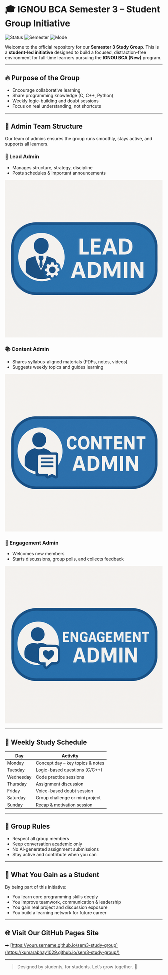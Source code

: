 # 🎓 IGNOU BCA Semester 3 – Student Group Initiative

![Status](https://img.shields.io/badge/Status-Active%20Group-brightgreen?style=for-the-badge&logo=github)
![Semester](https://img.shields.io/badge/Semester-3-blue?style=for-the-badge)
![Mode](https://img.shields.io/badge/Mode-Full%20Time%20Learning-blueviolet?style=for-the-badge)

Welcome to the official repository for our **Semester 3 Study Group**. This is a **student-led initiative** designed to build a focused, distraction-free environment for full-time learners pursuing the **IGNOU BCA (New)** program.

---

## 🔥 Purpose of the Group
- Encourage collaborative learning
- Share programming knowledge (C, C++, Python)
- Weekly logic-building and doubt sessions
- Focus on real understanding, not shortcuts

---

## 👥 Admin Team Structure
Our team of admins ensures the group runs smoothly, stays active, and supports all learners.

### 👑 Lead Admin
- Manages structure, strategy, discipline
- Posts schedules & important announcements

![Lead Admin](assets/lead_admin_badge.png)

### 📚 Content Admin
- Shares syllabus-aligned materials (PDFs, notes, videos)
- Suggests weekly topics and guides learning

![Content Admin](assets/content_admin_badge.png)

### 🤝 Engagement Admin
- Welcomes new members
- Starts discussions, group polls, and collects feedback

![Engagement Admin](assets/engagement_admin_badge.png)

---

## 📅 Weekly Study Schedule
| Day       | Activity                          |
|-----------|-----------------------------------|
| Monday    | Concept day – key topics & notes  |
| Tuesday   | Logic-based questions (C/C++)     |
| Wednesday | Code practice sessions            |
| Thursday  | Assignment discussion             |
| Friday    | Voice-based doubt session         |
| Saturday  | Group challenge or mini project   |
| Sunday    | Recap & motivation session        |

---

## 📌 Group Rules
- Respect all group members
- Keep conversation academic only
- No AI-generated assignment submissions
- Stay active and contribute when you can

---

## 🧠 What You Gain as a Student
By being part of this initiative:
- You learn core programming skills deeply
- You improve teamwork, communication & leadership
- You gain real project and discussion exposure
- You build a learning network for future career

---

## 🌐 Visit Our GitHub Pages Site
➡️ [https://yourusername.github.io/sem3-study-group](https://kumarabhay1029.github.io/sem3-study-group/)

---

> Designed by students, for students. Let’s grow together. 🚀
